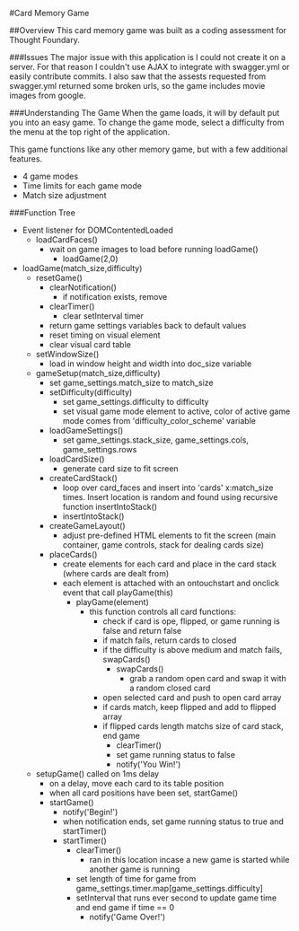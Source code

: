 #Card Memory Game

##Overview
This card memory game was built as a coding assessment for Thought Foundary.

###Issues
The major issue with this application is I could not create it on a server. For that reason I couldn't use AJAX to integrate with swagger.yml or easily contribute commits. I also saw that the assests requested from swagger.yml returned some broken urls, so the game includes movie images from google.

###Understanding The Game
When the game loads, it will by default put you into an easy game. To change the game mode, select a difficulty from the menu at the top right of the application.

This game functions like any other memory game, but with a few additional features.
- 4 game modes
- Time limits for each game mode
- Match size adjustment

###Function Tree
- Event listener for DOMContentedLoaded
	- loadCardFaces()
		- wait on game images to load before running loadGame()
			- loadGame(2,0)
- loadGame(match_size,difficulty)
	- resetGame()
		- clearNotification()
			- if notification exists, remove
		- clearTimer()
			- clear setInterval timer
		-	return game settings variables back to default values
		- reset timing on visual element
		- clear visual card table
	- setWindowSize()
		- load in window height and width into doc_size variable  
	- gameSetup(match_size,difficulty)
		- set game_settings.match_size to match_size
		- setDifficulty(difficulty)
			- set game_settings.difficulty to difficulty
			- set visual game mode element to active, color of active game mode comes from 'difficulty_color_scheme' variable
		- loadGameSettings()
			- set game_settings.stack_size, game_settings.cols, game_settings.rows
		- loadCardSize()
			- generate card size to fit screen
		- createCardStack()
			- loop over card_faces and insert into 'cards' x:match_size times. Insert location is random and found using recursive function insertIntoStack()
			- insertIntoStack()
		- createGameLayout()
			- adjust pre-defined HTML elements to fit the screen (main container, game controls, stack for dealing cards size)
		- placeCards()
			- create elements for each card and place in the card stack (where cards are dealt from)
			- each element is attached with an ontouchstart and onclick event that call playGame(this)
				- playGame(element)
					- this function controls all card functions:
						- check if card is ope, flipped, or game running is false and return false
						- if match fails, return cards to closed
						- if the difficulty is above medium and match fails, swapCards()
							- swapCards()
								- grab a random open card and swap it with a random closed card
						- open selected card and push to open card array
						- if cards match, keep flipped and add to flipped array
						- if flipped cards length matchs size of card stack, end game
							- clearTimer()
							- set game running status to false
							- notify('You Win!')
	- setupGame() called on 1ms delay
		- on a delay, move each card to its table position
		- when all card positions have been set, startGame()
		- startGame()
			- notify('Begin!')
			- when notification ends, set game running status to true and startTimer()
			- startTimer()
				- clearTimer()
					- ran in this location incase a new game is started while another game is running
				- set length of time for game from game_settings.timer.map[game_settings.difficulty]
				- setInterval that runs ever second to update game time and end game if time == 0
					- notify('Game Over!')